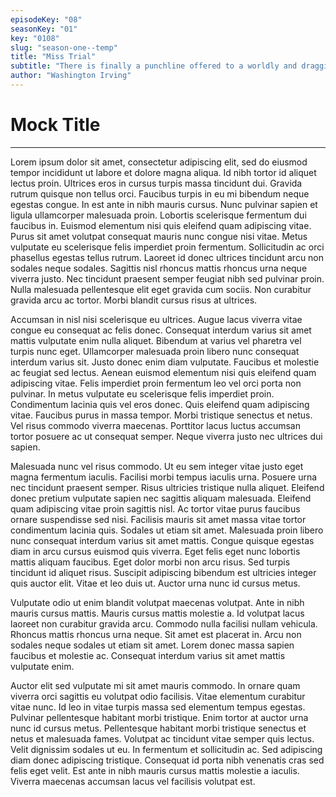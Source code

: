 ```yaml
---
episodeKey: "08"
seasonKey: "01"
key: "0108"
slug: "season-one--temp"
title: "Miss Trial"
subtitle: "There is finally a punchline offered to a worldly and dragging joke; The American Judicial System"
author: "Washington Irving"
---
```


# Mock Title

---
Lorem ipsum dolor sit amet, consectetur adipiscing elit, sed do eiusmod tempor incididunt ut labore et dolore magna aliqua. Id nibh tortor id aliquet lectus proin. Ultrices eros in cursus turpis massa tincidunt dui. Gravida rutrum quisque non tellus orci. Faucibus turpis in eu mi bibendum neque egestas congue. In est ante in nibh mauris cursus. Nunc pulvinar sapien et ligula ullamcorper malesuada proin. Lobortis scelerisque fermentum dui faucibus in. Euismod elementum nisi quis eleifend quam adipiscing vitae. Purus sit amet volutpat consequat mauris nunc congue nisi vitae. Metus vulputate eu scelerisque felis imperdiet proin fermentum. Sollicitudin ac orci phasellus egestas tellus rutrum. Laoreet id donec ultrices tincidunt arcu non sodales neque sodales. Sagittis nisl rhoncus mattis rhoncus urna neque viverra justo. Nec tincidunt praesent semper feugiat nibh sed pulvinar proin. Nulla malesuada pellentesque elit eget gravida cum sociis. Non curabitur gravida arcu ac tortor. Morbi blandit cursus risus at ultrices.

Accumsan in nisl nisi scelerisque eu ultrices. Augue lacus viverra vitae congue eu consequat ac felis donec. Consequat interdum varius sit amet mattis vulputate enim nulla aliquet. Bibendum at varius vel pharetra vel turpis nunc eget. Ullamcorper malesuada proin libero nunc consequat interdum varius sit. Justo donec enim diam vulputate. Faucibus et molestie ac feugiat sed lectus. Aenean euismod elementum nisi quis eleifend quam adipiscing vitae. Felis imperdiet proin fermentum leo vel orci porta non pulvinar. In metus vulputate eu scelerisque felis imperdiet proin. Condimentum lacinia quis vel eros donec. Quis eleifend quam adipiscing vitae. Faucibus purus in massa tempor. Morbi tristique senectus et netus. Vel risus commodo viverra maecenas. Porttitor lacus luctus accumsan tortor posuere ac ut consequat semper. Neque viverra justo nec ultrices dui sapien.

Malesuada nunc vel risus commodo. Ut eu sem integer vitae justo eget magna fermentum iaculis. Facilisi morbi tempus iaculis urna. Posuere urna nec tincidunt praesent semper. Risus ultricies tristique nulla aliquet. Eleifend donec pretium vulputate sapien nec sagittis aliquam malesuada. Eleifend quam adipiscing vitae proin sagittis nisl. Ac tortor vitae purus faucibus ornare suspendisse sed nisi. Facilisis mauris sit amet massa vitae tortor condimentum lacinia quis. Sodales ut etiam sit amet. Malesuada proin libero nunc consequat interdum varius sit amet mattis. Congue quisque egestas diam in arcu cursus euismod quis viverra. Eget felis eget nunc lobortis mattis aliquam faucibus. Eget dolor morbi non arcu risus. Sed turpis tincidunt id aliquet risus. Suscipit adipiscing bibendum est ultricies integer quis auctor elit. Vitae et leo duis ut. Auctor urna nunc id cursus metus.

Vulputate odio ut enim blandit volutpat maecenas volutpat. Ante in nibh mauris cursus mattis. Mauris cursus mattis molestie a. Id volutpat lacus laoreet non curabitur gravida arcu. Commodo nulla facilisi nullam vehicula. Rhoncus mattis rhoncus urna neque. Sit amet est placerat in. Arcu non sodales neque sodales ut etiam sit amet. Lorem donec massa sapien faucibus et molestie ac. Consequat interdum varius sit amet mattis vulputate enim.

Auctor elit sed vulputate mi sit amet mauris commodo. In ornare quam viverra orci sagittis eu volutpat odio facilisis. Vitae elementum curabitur vitae nunc. Id leo in vitae turpis massa sed elementum tempus egestas. Pulvinar pellentesque habitant morbi tristique. Enim tortor at auctor urna nunc id cursus metus. Pellentesque habitant morbi tristique senectus et netus et malesuada fames. Volutpat ac tincidunt vitae semper quis lectus. Velit dignissim sodales ut eu. In fermentum et sollicitudin ac. Sed adipiscing diam donec adipiscing tristique. Consequat id porta nibh venenatis cras sed felis eget velit. Est ante in nibh mauris cursus mattis molestie a iaculis. Viverra maecenas accumsan lacus vel facilisis volutpat est.
